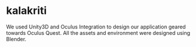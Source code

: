 # kalakriti



We used Unity3D and Oculus Integration to design our application geared towards Oculus Quest. All the assets and environment were designed using Blender. 



